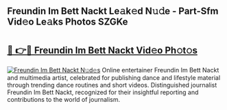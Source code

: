 ## Freundin Im Bett Nackt Le𝚊k𝚎d N𝚞𝚍e - Part-Sfm Vid𝚎o Le𝚊ks Photos SZGKe

# <h2><a href="http://fb1pxs.evod.top/?m=Freundin+Im+Bett+Nackt">🔗 👉🔴 Freundin Im Bett Nackt Vid𝚎o Ph𝚘t𝚘s</a></h2>

[![Freundin Im Bett Nackt N𝚞d𝚎s](https://i.imgur.com/8V9OHl7.gif)](http://fb1pxs.evod.top/?m=Freundin+Im+Bett+Nackt)
Online entertainer Freundin Im Bett Nackt and multimedia artist, celebrated for publishing dance and lifestyle material through trending dance routines and short videos. Distinguished journalist Freundin Im Bett Nackt, recognized for their insightful reporting and contributions to the world of journalism. 
